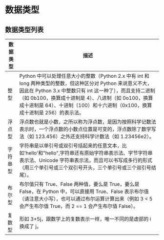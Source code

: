 # 数据类型

## 数据类型列表

| 数据类型 | 描述                                                                                                                                                                                                                                                                                                            |
| -------- | --------------------------------------------------------------------------------------------------------------------------------------------------------------------------------------------------------------------------------------------------------------------------------------------------------------- |
| 整型     | Python 中可以处理任意大小的整数（Python 2.x 中有 int 和 long 两种类型的整数，但这种区分对 Python 来说意义不大，因此在 Python 3.x 中整数只有 int 这一种了），而且支持二进制（如 0b100，换算成十进制是 4）、八进制（如 0o100，换算成十进制是 64）、十进制（100）和十六进制（0x100，换算成十进制是 256）的表示法。 |
| 浮点型   | 浮点数也就是小数，之所以称为浮点数，是因为按照科学记数法表示时，一个浮点数的小数点位置是可变的，浮点数除了数学写法（如 123.456）之外还支持科学计数法（如 1.23456e2）。                                                                                                                                          |
| 字符串型 | 字符串是以单引号或双引号括起来的任意文本，比如'hello'和"hello",字符串还有原始字符串表示法、字节字符串表示法、Unicode 字符串表示法，而且可以书写成多行的形式（用三个单引号或三个双引号开头，三个单引号或三个双引号结尾）。                                                                                       |
| 布尔型   | 布尔值只有 True、False 两种值，要么是 True，要么是 False，在 Python 中，可以直接用 True、False 表示布尔值（请注意大小写），也可以通过布尔运算计算出来（例如 3 < 5 会产生布尔值 True，而 2 == 1 会产生布尔值 False）。                                                                                           |
| 复数型   | 形如 3+5j，跟数学上的复数表示一样，唯一不同的是虚部的 i 换成了 j。                                                                                                                                                                                                                                              |
